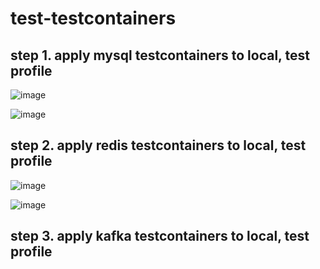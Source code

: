 # test-testcontainers

## step 1. apply mysql testcontainers to local, test profile

![image](https://github.com/Hyune-s-lab/kopring-workshop/assets/55722186/1e8cff64-199f-48cc-98bc-42560f49d3d4)

![image](https://github.com/Hyune-s-lab/kopring-workshop/assets/55722186/7988f618-eaa9-427c-9425-5f736289ae4e)

## step 2. apply redis testcontainers to local, test profile

![image](https://github.com/Hyune-s-lab/kopring-workshop/assets/55722186/46b4bdec-b0e3-484f-a473-079a24a1f3e9)

![image](https://github.com/Hyune-s-lab/kopring-workshop/assets/55722186/724e3fc0-b883-4f92-89e2-e3f35927920d)

## step 3. apply kafka testcontainers to local, test profile
